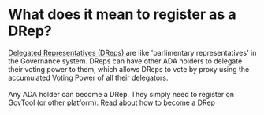 # What does it mean to register as a DRep?

[Delegated Representatives (DReps) ](what-is-a-drep.md)are like 'parlimentary representatives' in the Governance system. DReps can have other ADA holders to delegate their voting power to them, which allows DReps to vote by proxy using the accumulated Voting Power of all their delegators. \
\
Any ADA holder can become a DRep. They simply need to register on GovTool (or other platform). [Read about how to become a DRep](../about/what-is-cardano-govtool/govtool-functions/dreps/register-as-a-drep.md)
